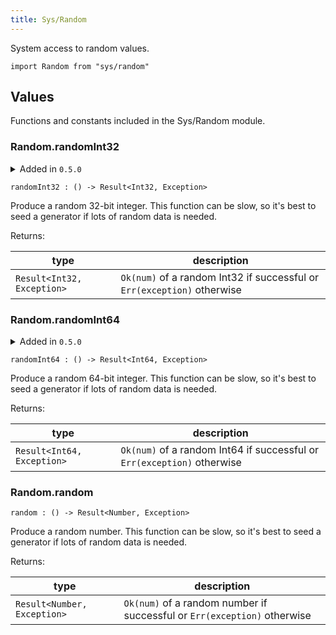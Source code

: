 ```yaml
---
title: Sys/Random
---
```


System access to random values.

```grain
import Random from "sys/random"
```

## Values

Functions and constants included in the Sys/Random module.

### Random.**randomInt32**

<details disabled>
<summary tabindex="-1">Added in <code>0.5.0</code></summary>
No other changes yet.
</details>

```grain
randomInt32 : () -> Result<Int32, Exception>
```

Produce a random 32-bit integer. This function can be slow, so it's best to seed a generator if lots of random data is needed.

Returns:

|type|description|
|----|-----------|
|`Result<Int32, Exception>`|`Ok(num)` of a random Int32 if successful or `Err(exception)` otherwise|

### Random.**randomInt64**

<details disabled>
<summary tabindex="-1">Added in <code>0.5.0</code></summary>
No other changes yet.
</details>

```grain
randomInt64 : () -> Result<Int64, Exception>
```

Produce a random 64-bit integer. This function can be slow, so it's best to seed a generator if lots of random data is needed.

Returns:

|type|description|
|----|-----------|
|`Result<Int64, Exception>`|`Ok(num)` of a random Int64 if successful or `Err(exception)` otherwise|

### Random.**random**

```grain
random : () -> Result<Number, Exception>
```

Produce a random number. This function can be slow, so it's best to seed a generator if lots of random data is needed.

Returns:

|type|description|
|----|-----------|
|`Result<Number, Exception>`|`Ok(num)` of a random number if successful or `Err(exception)` otherwise|

